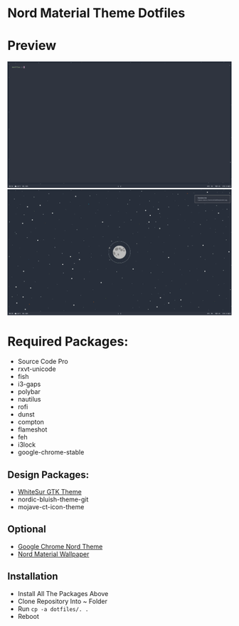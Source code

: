 # Nord Material Theme Dotfiles

# Preview
![Preview 1](preview1.png)
![Preview 2](preview2.png)

# Required Packages:
- Source Code Pro
- rxvt-unicode
- fish
- i3-gaps
- polybar
- nautilus
- rofi
- dunst
- compton
- flameshot
- feh
- i3lock
- google-chrome-stable

## Design Packages:
- [WhiteSur GTK Theme](https://github.com/vinceliuice/WhiteSur-gtk-theme)
- nordic-bluish-theme-git
- mojave-ct-icon-theme

## Optional
- [Google Chrome Nord Theme](https://chrome.google.com/webstore/detail/nord/abehfkkfjlplnjadfcjiflnejblfmmpj?hl=en-GB)
- [Nord Material Wallpaper](https://preview.redd.it/krjef9fchcx61.jpg?width=3200&format=pjpg&auto=webp&s=689d9e1d838ebf172f0fb9b3c3744c39d5c9c867)

## Installation
- Install All The Packages Above
- Clone Repository Into ~ Folder
- Run `cp -a dotfiles/. .`
- Reboot  
